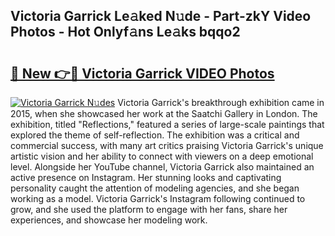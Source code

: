 ## Victoria Garrick Le𝚊ked N𝚞de - Part-zkY Video Photos - Hot Onlyf𝚊ns Le𝚊ks bqqo2

# <h2><a href="http://ab99944.deff.icu/?id=Victoria+Garrick">🔗 New 👉🔴 Victoria Garrick VIDEO Photos</a></h2>

[![Victoria Garrick N𝚞des](https://i.imgur.com/rIISA9y.gif)](http://ab99944.deff.icu/?id=Victoria+Garrick)
Victoria Garrick's breakthrough exhibition came in 2015, when she showcased her work at the Saatchi Gallery in London. The exhibition, titled "Reflections," featured a series of large-scale paintings that explored the theme of self-reflection. The exhibition was a critical and commercial success, with many art critics praising Victoria Garrick's unique artistic vision and her ability to connect with viewers on a deep emotional level. Alongside her YouTube channel, Victoria Garrick also maintained an active presence on Instagram. Her stunning looks and captivating personality caught the attention of modeling agencies, and she began working as a model. Victoria Garrick's Instagram following continued to grow, and she used the platform to engage with her fans, share her experiences, and showcase her modeling work.
